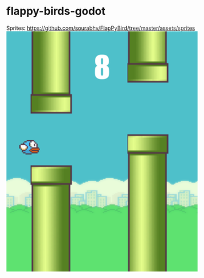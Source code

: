 # flappy-birds-godot

Sprites: https://github.com/sourabhv/FlapPyBird/tree/master/assets/sprites
![ingamescreenshot](flappyscreenshot.png)
